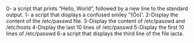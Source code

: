 0- a script that prints “Hello, World”, followed by a new line to the standard output.
1- a script that displays a confused smiley "(Ôo)'.
2-Display the content of the /etc/passwd file.
3-Display the content of /etc/passwd and /etc/hosts
4-Display the last 10 lines of /etc/passwd
5-Display the first 10 lines of /etc/passwd
6-a script that displays the third line of the file iacta.

